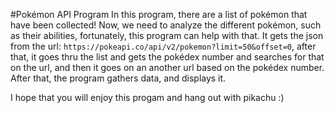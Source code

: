 #Pokémon API Program
In this program, there are a list of pokémon that have been collected! Now, we need to analyze the different 
pokémon, such as their abilities, fortunately, this program can help with that. It gets the json from the url:
```https://pokeapi.co/api/v2/pokemon?limit=50&offset=0```, after that, it goes thru the list and gets the pokédex 
number and searches for that on the url, and then it goes on an another url based on the pokédex number. After that, 
the program gathers data, and displays it.

I hope that you will enjoy this progam and hang out with pikachu :)